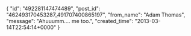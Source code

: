  {
   "id": "492281147474489",
   "post_id": "462493170453287_491707400865197",
   "from_name": "Adam Thomas",
   "message": "Ahuuumm.... me too.",
   "created_time": "2013-03-14T22:54:14+0000"
 }
